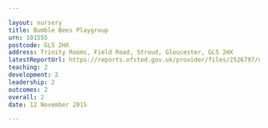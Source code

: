 ```yaml
---

layout: nursery
title: Bumble Bees Playgroup
urn: 101555
postcode: GL5 2HX
address: Trinity Rooms, Field Road, Stroud, Gloucester, GL5 2HX
latestReportUrl: https://reports.ofsted.gov.uk/provider/files/2526797/urn/101555.pdf
teaching: 2
development: 2
leadership: 2
outcomes: 2
overall: 2
date: 12 November 2015

---
```

